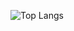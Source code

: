 ![Top Langs](https://github-readme-stats.vercel.app/api/top-langs/?username=fen0268&layout=compact)
